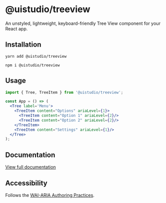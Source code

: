 # @uistudio/treeview

An unstyled, lightweight, keyboard-friendly Tree View component for your React app.

## Installation

`yarn add @uistudio/treeview`

`npm i @uistudio/treeview`

## Usage

```jsx 
import { Tree, TreeItem } from '@uistudio/treeview';

const App = () => (
  <Tree label='Menu'>
    <TreeItem content="Options" ariaLevel={1}>
      <TreeItem content="Option 1" ariaLevel={2}/>
      <TreeItem content="Option 2" ariaLevel={2}/>
    </TreeItem>
    <TreeItem content="Settings" ariaLevel={1}/>
  </Tree>
);
```

## Documentation

[View full documentation](https://uistudio-core-storybook.vercel.app/?path=/docs/tree-view--aria-label)

## Accessibility

Follows the [WAI-ARIA Authoring Practices](https://www.w3.org/TR/wai-aria-practices).
